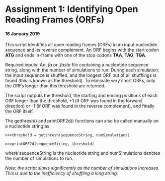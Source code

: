 # Assignment 1: Identifying Open Reading Frames (ORFs)

#### 16 January 2019

This script identifies all open reading frames (ORFs) in an input nucleotide sequence and its reverse complement. An ORF begins with the start codon **ATG** and ends in-frame with one of the stop codons **TAA**, **TAG**, **TGA**.

Required inputs: An *.fa* or *.fasta* file containing a nucleotide sequence string, along with the number of simulations to run. During each simulation, the input sequence is shuffled, and the longest ORF out of all shufflings is found (this is known as the threshold). To eliminate very short ORFs, only the ORFs longer than this threshold are returned.

The script outputs the threshold, the starting and ending positions of each ORF longer than the threshold, +1 (if ORF was found in the forward direction) or -1 (if ORF was found in the reverse complement), and finally the ORF itself.

The getthresh() and printORF2d() functions can also be called manually on a nucleotide string as 

`>>>threshold = getthresh(sequenceString, numSimulations)`

`>>>printORF2d(sequenceString, threshold)`

where sequenceString is the nucleotide string and numSimulations denotes the number of simulations to run.


*Note: the script slows significantly as the number of simulations increases. This is due to the inefficiency of shuffling a long string.*
